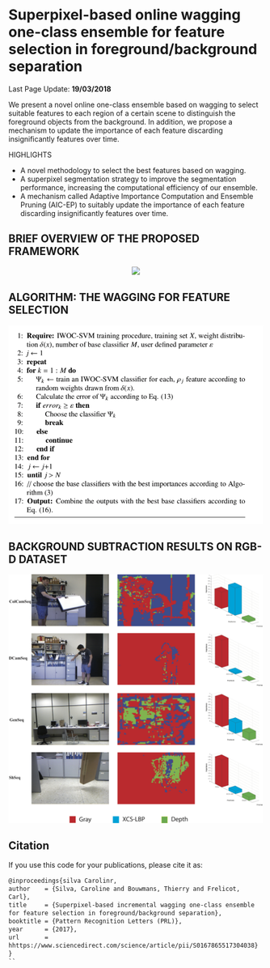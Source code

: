 # Superpixel-based online wagging one-class ensemble for feature selection in foreground/background separation

Last Page Update: **19/03/2018**


We present a novel online one-class ensemble based on wagging  to select suitable features to each region of a certain scene to distinguish the foreground objects from the background. In addition, we propose a mechanism to update the importance of each feature discarding insignificantly features over time. 

HIGHLIGHTS

* A novel methodology to select the best features based on wagging.
* A superpixel segmentation strategy to improve the segmentation performance, increasing the computational efficiency of our ensemble.
* A mechanism called Adaptive Importance Computation and Ensemble Pruning (AIC-EP) to suitably update the importance of each feature discarding insignificantly features over time.

BRIEF OVERVIEW OF THE PROPOSED FRAMEWORK
---------------------------------------------------
<p align="center"><img src="https://raw.githubusercontent.com/carolinepacheco/Superpixel-OWAOC/master/docs/eensemble_proposed2.png" border="0" /></p>

ALGORITHM: THE WAGGING FOR FEATURE SELECTION 
---------------------------------------------------
<p align="center"><img src="https://raw.githubusercontent.com/carolinepacheco/Superpixel-OWAOC/master/docs/algorithm.png" border="0"/></p>

BACKGROUND SUBTRACTION RESULTS ON RGB-D DATASET​​​​​​​​​​​​​​
---------------------------------------------------
<p align="center"><img src="https://raw.githubusercontent.com/carolinepacheco/Superpixel-OWAOC/master/docs/rgbd_imp_features.png" border="0" /></p>


Citation
--------
If you use this code for your publications, please cite it as:
```
@inproceedings{silva Carolinr,
author    = {Silva, Caroline and Bouwmans, Thierry and Frelicot, Carl},
title     = {Superpixel-based incremental wagging one-class ensemble for feature selection in foreground/background separation},
booktitle = {Pattern Recognition Letters (PRL)},
year      = {2017},
url       = hhttps://www.sciencedirect.com/science/article/pii/S0167865517304038}
}
``
